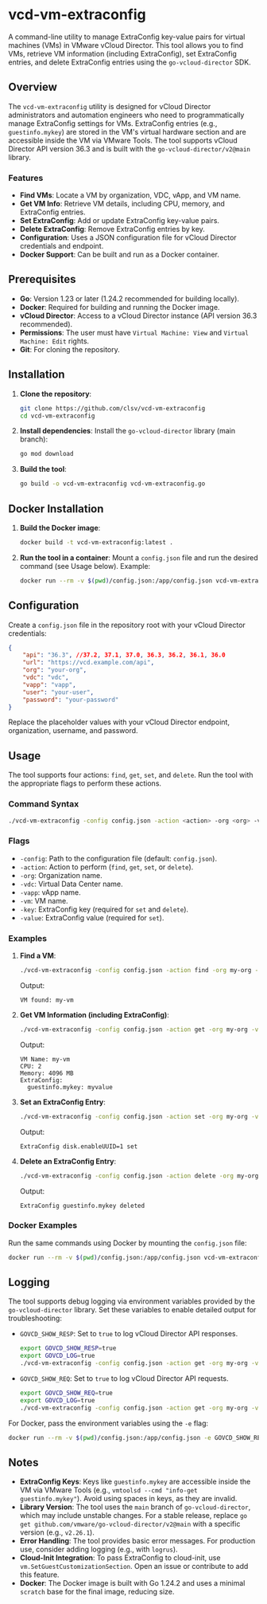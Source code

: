 # vcd-vm-extraconfig

A command-line utility to manage ExtraConfig key-value pairs for virtual machines (VMs) in VMware vCloud Director. This tool allows you to find VMs, retrieve VM information (including ExtraConfig), set ExtraConfig entries, and delete ExtraConfig entries using the `go-vcloud-director` SDK.

## Overview

The `vcd-vm-extraconfig` utility is designed for vCloud Director administrators and automation engineers who need to programmatically manage ExtraConfig settings for VMs. ExtraConfig entries (e.g., `guestinfo.mykey`) are stored in the VM's virtual hardware section and are accessible inside the VM via VMware Tools. The tool supports vCloud Director API version 36.3 and is built with the `go-vcloud-director/v2@main` library.

### Features
- **Find VMs**: Locate a VM by organization, VDC, vApp, and VM name.
- **Get VM Info**: Retrieve VM details, including CPU, memory, and ExtraConfig entries.
- **Set ExtraConfig**: Add or update ExtraConfig key-value pairs.
- **Delete ExtraConfig**: Remove ExtraConfig entries by key.
- **Configuration**: Uses a JSON configuration file for vCloud Director credentials and endpoint.
- **Docker Support**: Can be built and run as a Docker container.

## Prerequisites
- **Go**: Version 1.23 or later (1.24.2 recommended for building locally).
- **Docker**: Required for building and running the Docker image.
- **vCloud Director**: Access to a vCloud Director instance (API version 36.3 recommended).
- **Permissions**: The user must have `Virtual Machine: View` and `Virtual Machine: Edit` rights.
- **Git**: For cloning the repository.

## Installation
1. **Clone the repository**:
   ```bash
   git clone https://github.com/clsv/vcd-vm-extraconfig
   cd vcd-vm-extraconfig
   ```

2. **Install dependencies**:
   Install the `go-vcloud-director` library (main branch):
   ```bash
   go mod download
   ```

3. **Build the tool**:
   ```bash
   go build -o vcd-vm-extraconfig vcd-vm-extraconfig.go
   ```

## Docker Installation
1. **Build the Docker image**:
   ```bash
   docker build -t vcd-vm-extraconfig:latest .
   ```

2. **Run the tool in a container**:
   Mount a `config.json` file and run the desired command (see Usage below). Example:
   ```bash
   docker run --rm -v $(pwd)/config.json:/app/config.json vcd-vm-extraconfig:latest -config /app/config.json -action get -org my-org -vdc my-vdc -vapp my-vapp -vm my-vm
   ```

## Configuration
Create a `config.json` file in the repository root with your vCloud Director credentials:

```json
{
    "api": "36.3", //37.2, 37.1, 37.0, 36.3, 36.2, 36.1, 36.0
    "url": "https://vcd.example.com/api",
    "org": "your-org",
    "vdc": "vdc",
    "vapp": "vapp",
    "user": "your-user",
    "password": "your-password"
}
```

Replace the placeholder values with your vCloud Director endpoint, organization, username, and password.

## Usage
The tool supports four actions: `find`, `get`, `set`, and `delete`. Run the tool with the appropriate flags to perform these actions.

### Command Syntax
```bash
./vcd-vm-extraconfig -config config.json -action <action> -org <org> -vdc <vdc> -vapp <vapp> -vm <vm> [-key <key>] [-value <value>]
```

### Flags
- `-config`: Path to the configuration file (default: `config.json`).
- `-action`: Action to perform (`find`, `get`, `set`, or `delete`).
- `-org`: Organization name.
- `-vdc`: Virtual Data Center name.
- `-vapp`: vApp name.
- `-vm`: VM name.
- `-key`: ExtraConfig key (required for `set` and `delete`).
- `-value`: ExtraConfig value (required for `set`).

### Examples
1. **Find a VM**:
   ```bash
   ./vcd-vm-extraconfig -config config.json -action find -org my-org -vdc my-vdc -vapp my-vapp -vm my-vm
   ```
   Output:
   ```
   VM found: my-vm
   ```

2. **Get VM Information (including ExtraConfig)**:
   ```bash
   ./vcd-vm-extraconfig -config config.json -action get -org my-org -vdc my-vdc -vapp my-vapp -vm my-vm
   ```
   Output:
   ```
   VM Name: my-vm
   CPU: 2
   Memory: 4096 MB
   ExtraConfig:
     guestinfo.mykey: myvalue
   ```

3. **Set an ExtraConfig Entry**:
   ```bash
   ./vcd-vm-extraconfig -config config.json -action set -org my-org -vdc my-vdc -vapp my-vapp -vm my-vm -key disk.enableUUID -value 1
   ```
   Output:
   ```
   ExtraConfig disk.enableUUID=1 set
   ```

4. **Delete an ExtraConfig Entry**:
   ```bash
   ./vcd-vm-extraconfig -config config.json -action delete -org my-org -vdc my-vdc -vapp my-vapp -vm my-vm -key guestinfo.mykey
   ```
   Output:
   ```
   ExtraConfig guestinfo.mykey deleted
   ```

### Docker Examples
Run the same commands using Docker by mounting the `config.json` file:
```bash
docker run --rm -v $(pwd)/config.json:/app/config.json vcd-vm-extraconfig:latest -config /app/config.json -action set -org my-org -vdc my-vdc -vapp my-vapp -vm my-vm -key guestinfo.mykey -value myvalue
```

## Logging
The tool supports debug logging via environment variables provided by the `go-vcloud-director` library. Set these variables to enable detailed output for troubleshooting:
- `GOVCD_SHOW_RESP`: Set to `true` to log vCloud Director API responses.
  ```bash
  export GOVCD_SHOW_RESP=true
  export GOVCD_LOG=true
  ./vcd-vm-extraconfig -config config.json -action get -org my-org -vdc my-vdc -vapp my-vapp -vm my-vm
  ```

- `GOVCD_SHOW_REQ`: Set to `true` to log vCloud Director API requests.
  ```bash
  export GOVCD_SHOW_REQ=true
  export GOVCD_LOG=true
  ./vcd-vm-extraconfig -config config.json -action get -org my-org -vdc my-vdc -vapp my-vapp -vm my-vm
  ```

For Docker, pass the environment variables using the `-e` flag:
```bash
docker run --rm -v $(pwd)/config.json:/app/config.json -e GOVCD_SHOW_RESP=true -e GOVCD_LOG=true -e GOVCD_SHOW_REQ=true vcd-vm-extraconfig:latest -config /app/config.json -action get -org my-org -vdc my-vdc -vapp my-vapp -vm my-vm
```

## Notes
- **ExtraConfig Keys**: Keys like `guestinfo.mykey` are accessible inside the VM via VMware Tools (e.g., `vmtoolsd --cmd "info-get guestinfo.mykey"`). Avoid using spaces in keys, as they are invalid.
- **Library Version**: The tool uses the `main` branch of `go-vcloud-director`, which may include unstable changes. For a stable release, replace `go get github.com/vmware/go-vcloud-director/v2@main` with a specific version (e.g., `v2.26.1`).
- **Error Handling**: The tool provides basic error messages. For production use, consider adding logging (e.g., with `logrus`).
- **Cloud-Init Integration**: To pass ExtraConfig to cloud-init, use `vm.SetGuestCustomizationSection`. Open an issue or contribute to add this feature.
- **Docker**: The Docker image is built with Go 1.24.2 and uses a minimal `scratch` base for the final image, reducing size.
